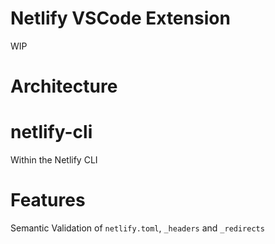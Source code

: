 # Netlify VSCode Extension

WIP

# Architecture

# netlify-cli

Within the Netlify CLI

# Features

Semantic Validation of `netlify.toml`, `_headers` and `_redirects`
